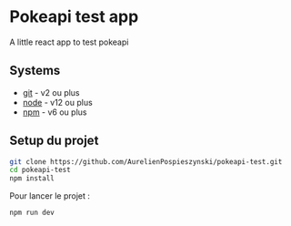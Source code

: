 # Pokeapi test app

A little react app to test pokeapi

## Systems

- [git](https://git-scm.com/downloads) - v2 ou plus
- [node](https://nodejs.org/en/) - v12 ou plus
- [npm](https://nodejs.org/en/) - v6 ou plus

## Setup du projet

```bash
git clone https://github.com/AurelienPospieszynski/pokeapi-test.git
cd pokeapi-test
npm install
```

Pour lancer le projet :

```bash
npm run dev
```
